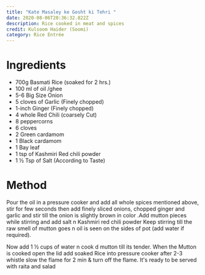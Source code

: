 ```yaml
---
title: "Kate Masaley ke Gosht ki Tehri "
date: 2020-08-06T20:36:32.822Z
description: Rice cooked in meat and spices
credit: Kulsoom Haider (Soomi)
category: Rice Entrée
---
```

# Ingredients


- 700g Basmati Rice (soaked for 2 hrs.)
- 100 ml of oil /ghee
- 5-6 Big Size Onion 
- 5 cloves of Garlic (Finely chopped)
- 1-inch Ginger (Finely chopped)
- 4 whole Red Chili (coarsely Cut)
- 8 peppercorns
- 6 cloves 
- 2 Green cardamom
- 1 Black cardamom
- 1 Bay leaf
- 1 tsp of Kashmiri Red chili powder
- 1 ½ Tsp of Salt (According to Taste)

# Method
Pour the oil in a pressure cooker and add all whole spices mentioned above, stir for few seconds then add finely sliced onions, chopped ginger and garlic and stir till the onion is slightly brown in color .Add mutton pieces while stirring and add salt n Kashmiri red chili powder Keep stirring till the raw smell of mutton goes n oil is seen on the sides of pot (add water if required).

Now add 1 ½ cups of water n cook d mutton till its tender. When the Mutton is cooked open the lid add soaked Rice into pressure cooker after 2-3 whistle slow the flame for 2 min & turn off the flame.
It's ready to be served with raita and salad